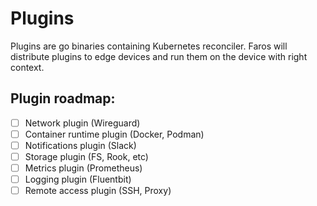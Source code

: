 # Plugins

Plugins are go binaries containing Kubernetes reconciler. Faros will distribute
plugins to edge devices and run them on the device with right context.

## Plugin roadmap:

- [ ] Network plugin (Wireguard)
- [ ] Container runtime plugin (Docker, Podman)
- [ ] Notifications plugin (Slack)
- [ ] Storage plugin (FS, Rook, etc)
- [ ] Metrics plugin (Prometheus)
- [ ] Logging plugin (Fluentbit)
- [ ] Remote access plugin (SSH, Proxy)
